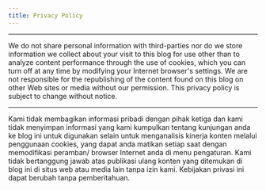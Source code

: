 ```yaml
---
title: Privacy Policy
---
```

<hr>

 We do not share personal information with third-parties nor do we store information we collect about your visit to this blog for use other than to analyze content performance through the use of cookies,
 which you can turn off at any time by modifying your Internet browser's settings. We are not responsible for the republishing of the content found on this blog on other Web sites or media without our permission.
 This privacy policy is subject to change without notice.

<hr>

Kami tidak membagikan informasi pribadi dengan pihak ketiga dan kami tidak menyimpan informasi yang kami kumpulkan tentang kunjungan anda ke blog ini untuk digunakan selain untuk menganalisis kinerja konten melalui penggunaan cookies,
yang dapat anda matikan setiap saat dengan memodifikasi peramban/ browser Internet anda di menu pengaturan. Kami tidak bertanggung jawab atas publikasi ulang konten yang ditemukan di blog ini di situs web atau media lain tanpa izin kami.
Kebijakan privasi ini dapat berubah tanpa pemberitahuan.
